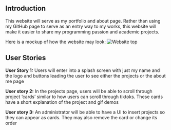 
## Introduction
This website will serve as my portfolio and about page. Rather than using my GitHub page to serve as an entry way to my works, this website will make it easier to share my programming passion and academic projects.

Here is a mockup of how the website may look:
<img src="pictures/website-pic1" alt="Website top">

## User Stories

**User Story 1:** Users will enter into a splash screen with just my name and the logo and buttons leading the user to see either the projects or the about me page

**User story 2:** In the projects page, users will be able to scroll through project ‘cards’ similar to how users can scroll through tiktoks. These cards have a short explanation of the project and gif demos

**User story 3:** An administrator will be able to have a UI to insert projects so they can appear as cards. They may also remove the card or change its order